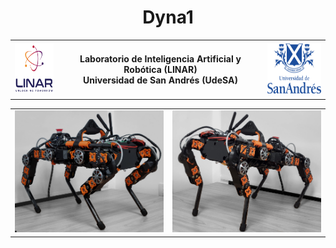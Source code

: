 <h1 align="center">Dyna1</h3>

<style>
td, th {
   border: none!important;
}
</style>

<table align="center">
  <tr>
    <td>
      <picture>
        <source media="(prefers-color-scheme: dark)" srcset="imagenes/logo-linar-dark.png">
        <img alt="LINAR Logo" src="imagenes/logo-linar-light.png" height="80">
      </picture>
    </td>
    <td>
      <h4 align="center">
          Laboratorio de Inteligencia Artificial y Robótica (LINAR)
          <br/>
          Universidad de San Andrés (UdeSA)
      </h4>
    </td>
    <td>
      <picture>
        <source media="(prefers-color-scheme: dark)" srcset="imagenes/logo-udesa-dark.png">
        <img alt="UdeSA Logo" src="imagenes/logo-udesa-light.png" height="80">
      </picture>
    </td>    
  </tr>
</table>


<table align="center">
  <tr>
    <td>
      <picture>
        <img alt="LINAR Logo" src="imagenes/stand.jpg" width="300">
      </picture>
    </td>
    <td>
      <picture>
        <img alt="UdeSA Logo" src="imagenes/look.jpg" width="300">
      </picture>
    </td>    
  </tr>
</table>